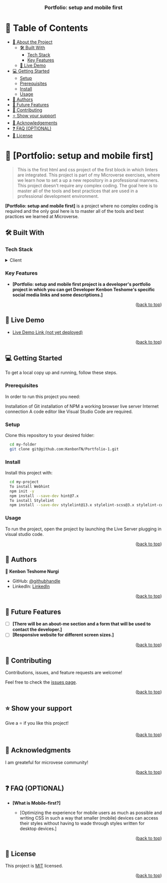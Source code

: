 <a name="readme-top"></a>

<div align="center">
  <!-- You are encouraged to replace this logo with your own! Otherwise you can also remove it. -->
    <h3><b>Portfolio: setup and mobile first</b></h3>

</div>

<!-- TABLE OF CONTENTS -->

# 📗 Table of Contents

- [📖 About the Project](#about-project)
  - [🛠 Built With](#built-with)
    - [Tech Stack](#tech-stack)
    - [Key Features](#key-features)
  - [🚀 Live Demo](#live-demo)
- [💻 Getting Started](#getting-started)
  - [Setup](#setup)
  - [Prerequisites](#prerequisites)
  - [Install](#install)
  - [Usage](#usage)
- [👥 Authors](#authors)
- [🔭 Future Features](#future-features)
- [🤝 Contributing](#contributing)
- [⭐️ Show your support](#support)
- [🙏 Acknowledgements](#acknowledgements)
- [❓ FAQ (OPTIONAL)](#faq)
- [📝 License](#license)

<!-- PROJECT DESCRIPTION -->

# 📖 [Portfolio: setup and mobile first] <a name="about-project"></a>

> This is the first html and css project of the first block in which linters are integrated.
> This project is part of my Microverse exercises, where we learn how to set a up a new repository in a professional manners.
> This project doesn't require any complex coding. The goal here is to master all of the tools and best practices that are used in a professional development environment.


**[Portfolio: setup and mobile first]** is a project where no complex coding is required and the only goal here is to master all of the tools and best practices we learned at Microverse.

## 🛠 Built With <a name="built-with"></a>

### Tech Stack <a name="tech-stack"></a>


<details>
  <summary>Client</summary>
  <ul>
    <li><a href="https://html.com/">index.html</a></li>
    <li><a href="https://developer.mozilla.org/en-US/docs/Web/CSS">style.html</a></li>
  </ul>
</details>



<!-- Features -->

### Key Features <a name="key-features"></a>


- **[Portfolio: setup and mobile first project is a developer's portfolio project in which you can get Developer Kenbon Teshome's specific social media links and some descriptions.]**


<p align="right">(<a href="#readme-top">back to top</a>)</p>

<!-- LIVE DEMO -->

## 🚀 Live Demo <a name="live-demo"></a>

- [Live Demo Link (not yet deployed)](#)

<p align="right">(<a href="#readme-top">back to top</a>)</p>

<!-- GETTING STARTED -->

## 💻 Getting Started <a name="getting-started"></a>


To get a local copy up and running, follow these steps.

### Prerequisites

In order to run this project you need:

Installation of Git
installation of NPM
a working browser
live server
Internet connection 
A code editor like Visual Studio Code are required.

### Setup

Clone this repository to your desired folder:


```sh
  cd my-folder
  git clone git@github.com:KenbonTN/Portfolio-1.git
```


### Install

Install this project with:


```sh
  cd my-project
  To install Webhint
  npm init -y
  npm install --save-dev hint@7.x
  To install Stylelint
  npm install --save-dev stylelint@13.x stylelint-scss@3.x stylelint-config-standard@21.x stylelint-csstree-validator@1.x

```

### Usage

To run the project, open the project by launching the Live Server plugging in visual studio code.



<p align="right">(<a href="#readme-top">back to top</a>)</p>

<!-- AUTHORS -->

## 👥 Authors <a name="authors"></a>



👤 **Kenbon Teshome Nurgi**

- GitHub: [@githubhandle](https://github.com/KenbonTN)
- LinkedIn: [LinkedIn](https://www.linkedin.com/in/kenbon-teshome/)

<p align="right">(<a href="#readme-top">back to top</a>)</p>


<!-- FUTURE FEATURES -->

## 🔭 Future Features <a name="future-features"></a>


- [ ] **[There will be an about-me section and a form that will be used to contact the developer.]**
- [ ] **[Responsive website for different screen sizes.]**

<p align="right">(<a href="#readme-top">back to top</a>)</p>

<!-- CONTRIBUTING -->

## 🤝 Contributing <a name="contributing"></a>

Contributions, issues, and feature requests are welcome!

Feel free to check the [issues page](hhttps://github.com/KenbonTN/Portfolio-1/issues).

<p align="right">(<a href="#readme-top">back to top</a>)</p>

<!-- SUPPORT -->

## ⭐️ Show your support <a name="support"></a>

Give a ⭐️ if you like this project!

<p align="right">(<a href="#readme-top">back to top</a>)</p>

<!-- ACKNOWLEDGEMENTS -->

## 🙏 Acknowledgments <a name="acknowledgements"></a>

I am greateful for microvese community!

<p align="right">(<a href="#readme-top">back to top</a>)</p>

<!-- FAQ (optional) -->

## ❓ FAQ (OPTIONAL) <a name="faq"></a>


- **[What is Mobile-first?]**

  - [Optimizing the experience for mobile users as much as possible and writing CSS in such a way that smaller (mobile) devices can access their styles without having to wade through styles written for desktop devices.]  


<p align="right">(<a href="#readme-top">back to top</a>)</p>

<!-- LICENSE -->

## 📝 License <a name="license"></a>

This project is [MIT](./LICENSE) licensed.

<p align="right">(<a href="#readme-top">back to top</a>)</p>